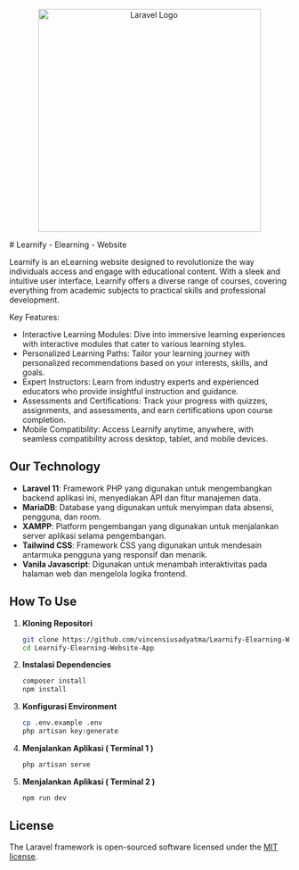 <p align="center"><a href="https://laravel.com" target="_blank"><img src="https://raw.githubusercontent.com/laravel/art/master/logo-lockup/5%20SVG/2%20CMYK/1%20Full%20Color/laravel-logolockup-cmyk-red.svg" width="400" alt="Laravel Logo"></a></p>
# Learnify - Elearning - Website

Learnify is an eLearning website designed to revolutionize the way individuals access and engage with educational content. With a sleek and intuitive user interface, Learnify offers a diverse range of courses, covering everything from academic subjects to practical skills and professional development.

Key Features:

- Interactive Learning Modules: Dive into immersive learning experiences with interactive modules that cater to various learning styles.
- Personalized Learning Paths: Tailor your learning journey with personalized recommendations based on your interests, skills, and goals.
- Expert Instructors: Learn from industry experts and experienced educators who provide insightful instruction and guidance.
- Assessments and Certifications: Track your progress with quizzes, assignments, and assessments, and earn certifications upon course completion.
- Mobile Compatibility: Access Learnify anytime, anywhere, with seamless compatibility across desktop, tablet, and mobile devices.
  
## Our Technology

- **Laravel 11**: Framework PHP yang digunakan untuk mengembangkan backend aplikasi ini, menyediakan API dan fitur manajemen data.
- **MariaDB**: Database yang digunakan untuk menyimpan data absensi, pengguna, dan room.
- **XAMPP**: Platform pengembangan yang digunakan untuk menjalankan server aplikasi selama pengembangan.
- **Tailwind CSS**: Framework CSS yang digunakan untuk mendesain antarmuka pengguna yang responsif dan menarik.
- **Vanila Javascript**: Digunakan untuk menambah interaktivitas pada halaman web dan mengelola logika frontend.

## How To Use

1. **Kloning Repositori**  
   ```bash
   git clone https://github.com/vincensiusadyatma/Learnify-Elearning-Website-App
   cd Learnify-Elearning-Website-App
2. **Instalasi Dependencies**  
   ```bash
   composer install
   npm install

3. **Konfigurasi Environment**  
   ```bash
   cp .env.example .env
   php artisan key:generate

3. **Menjalankan Aplikasi ( Terminal 1 )**  
   ```bash
   php artisan serve

4. **Menjalankan Aplikasi ( Terminal 2 )**  
   ```bash
   npm run dev
## License

The Laravel framework is open-sourced software licensed under the [MIT license](https://opensource.org/licenses/MIT).
